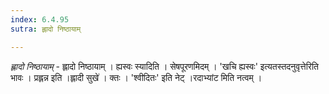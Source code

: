 ```yaml
---
index: 6.4.95
sutra: ह्लादो निष्ठायाम्

---
```

_ह्लादो निष्ठायाम्_ - ह्लादो निष्ठायाम् । ह्यस्वः स्यादिति । सेषपूरणमिदम् । 'खचि ह्यस्वः' इत्यतस्तदनुवृत्तेरिति भावः । प्रह्लन्न इति ।ह्लादी सुखे॑ । क्तः । 'श्वीदितः' इति नेट् ।रदाभ्यांट मिति नत्वम् ।